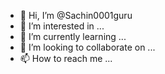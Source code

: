 - 👋 Hi, I’m @Sachin0001guru
- 👀 I’m interested in ...
- 🌱 I’m currently learning ...
- 💞️ I’m looking to collaborate on ...
- 📫 How to reach me ...

<!---
Sachin0001guru/Sachin0001guru is a ✨ special ✨ repository because its `README.md` (this file) appears on your GitHub profile.
You can click the Preview link to take a look at your changes.
--->
